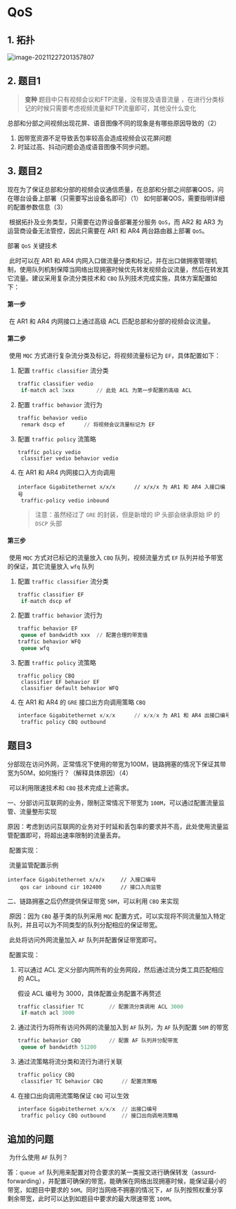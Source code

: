 # QoS

## 1. 拓扑

![image-20211227201357807](https://s2.loli.net/2021/12/27/Gf6heISOowVjtLd.png)

## 2. 题目1

> **变种** 题目中只有视频会议和FTP流量，没有提及语音流量 ，在进行分类标记的时候只需要考虑视频流量和FTP流量即可，其他没什么变化

​	总部和分部之间视频出现花屏、语音图像不同的现象是有哪些原因导致的（2）

1. 因带宽资源不足导致丢包率较高会造成视频会议花屏问题
2. 时延过高、抖动问题会造成语音图像不同步问题。

## 3. 题目2

现在为了保证总部和分部的视频会议通信质量，在总部和分部之间部署QOS，问在哪台设备上部署（只需要写出设备名即可）（1） 如何部署QOS，需要指明详细的配置参数信息（3）

​	根据拓扑及业务类型，只需要在边界设备部署差分服务 `QoS`，而 AR2 和 AR3 为运营商设备无法管控，因此只需要在 AR1 和 AR4 两台路由器上部署 `QoS`。

部署 `QoS` 关键技术

​	此时可以在 AR1 和 AR4 内网入口做流量分类和标记，并在出口做拥塞管理机制，使用队列机制保障当网络出现拥塞时候优先转发视频会议流量，然后在转发其它流量。建议采用复杂流分类技术和 `CBQ` 队列技术完成实施，具体方案配置如下：

#### 第一步

​	在 AR1 和 AR4 内网接口上通过高级 ACL 匹配总部和分部的视频会议流量。

#### 第二步

​	使用 `MQC` 方式进行复杂流分类及标记，将视频流量标记为 `EF`，具体配置如下：

1. 配置 `traffic classifier` 流分类

   ```sql
   traffic classifier vedio
   	if-match acl 3xxx		// 此处 ACL 为第一步配置的高级 ACL
   ```

2. 配置 `traffic behavior` 流行为

   ```sql
   traffic behavior vedio
   	remark dscp ef		// 将视频会议流量标记为 EF
   ```

3. 配置 `traffic policy` 流策略

   ```
   traffic policy vedio
   	classifier vedio behavior vedio
   ```

4. 在 AR1 和 AR4 内网接口入方向调用 

   ```
   interface Gigabitethernet x/x/x		// x/x/x 为 AR1 和 AR4 入接口编号
   	traffic-policy vedio inbound 		
   ```

   > 注意：虽然经过了 `GRE` 的封装，但是新增的 IP 头部会继承原始 IP 的 `DSCP` 头部

#### 第三步

​	使用 `MQC` 方式对已标记的流量放入 `CBQ` 队列，视频流量方式 `EF` 队列并给予带宽的保证，其它流量放入 `wfq` 队列

1. 配置 `traffic classifier` 流分类

   ```sql
   traffic classifier EF
   	if-match dscp ef
   ```

2. 配置 `traffic behavior` 流行为

   ```sql
   traffic behavior EF
   	queue ef bandwidth xxx 	// 配置合理的带宽值
   traffic behavior WFQ
   	queue wfq
   ```

3. 配置 `traffic policy` 流策略

   ```
   traffic policy CBQ
   	classifier EF behavior EF
   	classifier default behavior WFQ
   ```

4. 在 AR1 和 AR4 的 `GRE` 接口出方向调用策略 `CBQ`

   ```sql
   interface Gigabitethernet x/x/x		// x/x/x 为 AR1 和 AR4 出接口编号
   	traffic policy CBQ outbound
   ```

## 题目3

​	分部现在访问外网，正常情况下使用的带宽为100M，链路拥塞的情况下保证其带宽为50M，如何施行？（解释具体原因）（4）

​	可以利用限速技术和 `CBQ` 技术完成上述需求。

一、分部访问互联网的业务，限制正常情况下带宽为 `100M`，可以通过配置流量监管、流量整形实现

​	原因：考虑到访问互联网的业务对于时延和丢包率的要求并不高，此处使用流量监管配置即可，将超出速率限制的流量丢弃。

​	配置实现：

​	流量监管配置示例

```
interface Gigabitethernet x/x/x 	// 入接口编号
	qos car inbound cir 102400		// 接口入向监管
```

二、链路拥塞之后仍然提供保证带宽 `50M`，可以利用 `CBQ` 来实现

​	原因：因为 `CBQ` 基于类的队列采用 `MQC` 配置方式，可以实现将不同流量加入特定队列，并且可以为不同类型的队列分配相应的保证带宽。

​	此处将访问外网流量加入 `AF` 队列并配置保证带宽即可。

​	配置实现：

1. 可以通过 ACL 定义分部内网所有的业务网段，然后通过流分类工具匹配相应的 ACL。

   假设 ACL 编号为 3000，具体配置业务配置不再赘述

   ```sql
   traffic classifier TC 		// 配置流分类调用 ACL 3000
   	if-match acl 3000
   ```

2. 通过流行为将所有访问外网的流量加入到 `AF` 队列，为 `AF` 队列配置 `50M` 的带宽

   ```sql
   traffic behavior CBQ			// 配置 AF 队列并分配带宽
   	queue of bandwidth 51200 
   ```

3. 通过流策略将流分类和流行为进行关联

   ```sql
   traffic policy CBQ
   	classifier TC behavior CBQ 		// 配置流策略
   ```

4. 在接口出向调用流策略保证 `CBQ` 可以生效

   ```sql
   interface Gigabitethernet x/x/x 	// 出接口编号
   	traffic policy CBQ outbound		// 接口出向调用流策略
   ```

   

## 追加的问题

​	为什么使用 `AF` 队列？

答：`queue af` 队列用来配置对符合要求的某一类报文进行确保转发（assurd-forwarding），并配置可确保的带宽，能确保在网络出现拥塞时候，能保证最小的带宽，如题目中要求的 `50M`。同时当网络不拥塞的情况下，`AF` 队列按照权重分享剩余带宽，此时可以达到如题目中要求的最大限速带宽 `100M`。

> 
